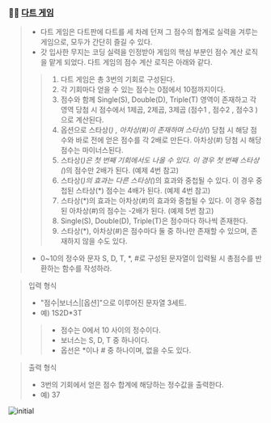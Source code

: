 ### 🧑‍💻 [다트 게임](https://programmers.co.kr/learn/courses/30/lessons/17682)

> - 다트 게임은 다트판에 다트를 세 차례 던져 그 점수의 합계로 실력을 겨루는 게임으로, 모두가 간단히 즐길 수 있다.
> - 갓 입사한 무지는 코딩 실력을 인정받아 게임의 핵심 부분인 점수 계산 로직을 맡게 되었다. 다트 게임의 점수 계산 로직은 아래와 같다.
> > 1. 다트 게임은 총 3번의 기회로 구성된다.
> > 2. 각 기회마다 얻을 수 있는 점수는 0점에서 10점까지이다.
> > 3. 점수와 함께 Single(S), Double(D), Triple(T) 영역이 존재하고 각 영역 당첨 시 점수에서 1제곱, 2제곱, 3제곱 (점수1 , 점수2 , 점수3 )으로 계산된다.
> > 4. 옵션으로 스타상(*) , 아차상(#)이 존재하며 스타상(*) 당첨 시 해당 점수와 바로 전에 얻은 점수를 각 2배로 만든다. 아차상(#) 당첨 시 해당 점수는 마이너스된다.
> > 5. 스타상(*)은 첫 번째 기회에서도 나올 수 있다. 이 경우 첫 번째 스타상(*)의 점수만 2배가 된다. (예제 4번 참고)
> > 6. 스타상(*)의 효과는 다른 스타상(*)의 효과와 중첩될 수 있다. 이 경우 중첩된 스타상(*) 점수는 4배가 된다. (예제 4번 참고)
> > 7. 스타상(*)의 효과는 아차상(#)의 효과와 중첩될 수 있다. 이 경우 중첩된 아차상(#)의 점수는 -2배가 된다. (예제 5번 참고)
> > 8. Single(S), Double(D), Triple(T)은 점수마다 하나씩 존재한다.
> > 9. 스타상(*), 아차상(#)은 점수마다 둘 중 하나만 존재할 수 있으며, 존재하지 않을 수도 있다.
> - 0~10의 정수와 문자 S, D, T, *, #로 구성된 문자열이 입력될 시 총점수를 반환하는 함수를 작성하라.

> 입력 형식
> 
> - "점수|보너스|[옵션]"으로 이루어진 문자열 3세트.
> - 예) 1S2D*3T
> > - 점수는 0에서 10 사이의 정수이다.
> > - 보너스는 S, D, T 중 하나이다.
> > - 옵선은 *이나 # 중 하나이며, 없을 수도 있다.

> 출력 형식
> 
> - 3번의 기회에서 얻은 점수 합계에 해당하는 정수값을 출력한다.
> - 예) 37

![initial](https://user-images.githubusercontent.com/70942197/123803866-a2032880-d927-11eb-9f0d-8c5ab74d3723.png)